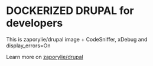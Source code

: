 DOCKERIZED DRUPAL for developers
===============================

This is zaporylie/drupal image + CodeSniffer, xDebug and display_errors=On

Learn more on [zaporylie/drupal](registry.hub.docker.com/u/zaporylie/drupal/)

